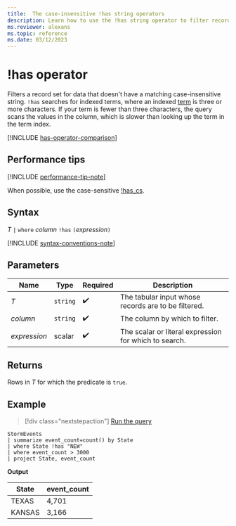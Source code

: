 ```yaml
---
title:  The case-insensitive !has string operators
description: Learn how to use the !has string operator to filter records for data that doesn't have a matching case-insensitive string.
ms.reviewer: alexans
ms.topic: reference
ms.date: 03/12/2023
---
```

# !has operator

Filters a record set for data that doesn't have a matching case-insensitive string. `!has` searches for indexed terms, where an indexed [term](datatypes-string-operators.md#what-is-a-term) is three or more characters. If your term is fewer than three characters, the query scans the values in the column, which is slower than looking up the term in the term index.

[!INCLUDE [has-operator-comparison](../../includes/has-operator-comparison.md)]

## Performance tips

[!INCLUDE [performance-tip-note](../../includes/performance-tip-note.md)]

When possible, use the case-sensitive [!has_cs](not-has-cs-operator.md).

## Syntax

*T* `|` `where` *column* `!has` `(`*expression*`)`

[!INCLUDE [syntax-conventions-note](../../includes/syntax-conventions-note.md)]

## Parameters

| Name | Type | Required | Description |
|--|--|--|--|
| *T* | `string` |  :heavy_check_mark:| The tabular input whose records are to be filtered.|
| *column* | `string` |  :heavy_check_mark:| The column by which to filter.|
| *expression* | scalar |  :heavy_check_mark:| The scalar or literal expression for which to search.|

## Returns

Rows in *T* for which the predicate is `true`.

## Example

> [!div class="nextstepaction"]
> <a href="https://dataexplorer.azure.com/clusters/help/databases/Samples?query=H4sIAAAAAAAAAwsuyS/KdS1LzSsp5qpRKC7NzU0syqxKVUgFCcUn55fmldiCSQ1NhaRKheCSxJJUoMLyjNSiVAhPQTEjsVhByc81XAkugaRbwU7B2MDAAChVUJSflZpcAtGlg6wGADV9h9KFAAAA" target="_blank">Run the query</a>

```kusto
StormEvents
| summarize event_count=count() by State
| where State !has "NEW"
| where event_count > 3000
| project State, event_count
```

**Output**

|State|event_count|
|-----|-----------|
|TEXAS|4,701|
|KANSAS|3,166|
